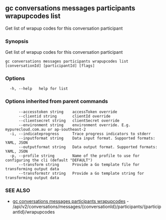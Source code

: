 ## gc conversations messages participants wrapupcodes list

Get list of wrapup codes for this conversation participant

### Synopsis

Get list of wrapup codes for this conversation participant

```
gc conversations messages participants wrapupcodes list [conversationId] [participantId] [flags]
```

### Options

```
  -h, --help   help for list
```

### Options inherited from parent commands

```
      --accesstoken string    accessToken override
      --clientid string       clientId override
      --clientsecret string   clientSecret override
      --environment string    environment override. E.g. mypurecloud.com.au or ap-southeast-2
  -i, --indicateprogress      Trace progress indicators to stderr
      --inputformat string    Data input format. Supported formats: YAML, JSON
      --outputformat string   Data output format. Supported formats: YAML, JSON
  -p, --profile string        Name of the profile to use for configuring the cli (default "DEFAULT")
      --transform string      Provide a Go template file for transforming output data
      --transformstr string   Provide a Go template string for transforming output data
```

### SEE ALSO

* [gc conversations messages participants wrapupcodes](gc_conversations_messages_participants_wrapupcodes.html)	 - /api/v2/conversations/messages/{conversationId}/participants/{participantId}/wrapupcodes


